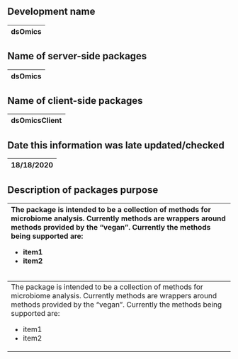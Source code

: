## Development name
| dsOmics | 
|:-|
## Name of server-side packages
| dsOmics | 
|:-|
## Name of client-side packages
| dsOmicsClient | 
|:-|
## Date this information was late updated/checked
| 18/18/2020 | 
|:-|
## Description of packages purpose
| The package is intended to be a collection of methods for microbiome analysis. Currently methods are wrappers around methods provided by the “vegan”. Currently the methods being supported are: <ul><li>item1</li><li>item2</li></ul> | 
|:-|


<TABLE BORDER="0">
<TR>
<TD>The package is intended to be a collection of methods for microbiome analysis. Currently methods are wrappers around methods provided by the “vegan”. Currently the methods being supported are: <ul><li>item1</li><li>item2</li></ul></TD>
</TR>
</TABLE>
